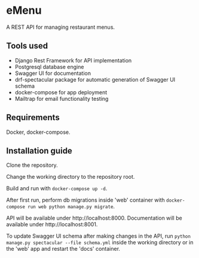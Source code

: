 # eMenu

A REST API for managing restaurant menus.

## Tools used
* Django Rest Framework for API implementation
* Postgresql database engine
* Swagger UI for documentation
* drf-spectacular package for automatic generation of Swagger UI schema
* docker-compose for app deployment
* Mailtrap for email functionality testing

## Requirements
Docker, docker-compose.

## Installation guide
Clone the repository.

Change the working directory to the repository root.

Build and run with `docker-compose up -d`.

After first run, perform db migrations inside 'web' container with
`docker-compose run web python manage.py migrate`.

API will be available under http://localhost:8000.
Documentation will be available under http://localhost:8001.

To update Swagger UI schema after making changes in the API, run `python manage.py spectacular --file schema.yml` inside the working directory or in the 'web' app and restart the 'docs' container.
